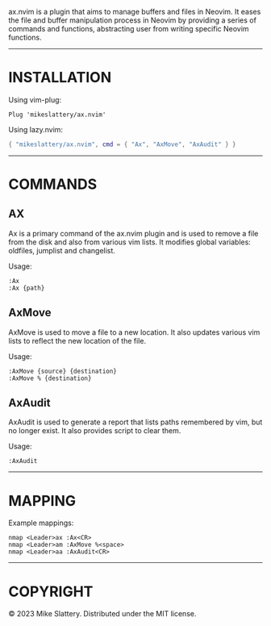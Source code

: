 ax.nvim is a plugin that aims to manage buffers and files in Neovim. It eases the file and buffer manipulation process in Neovim by providing a series of commands and functions, abstracting user from writing specific Neovim functions.

---

# INSTALLATION

Using vim-plug:

```vim
Plug 'mikeslattery/ax.nvim'
```

Using lazy.nvim:

```lua
{ "mikeslattery/ax.nvim", cmd = { "Ax", "AxMove", "AxAudit" } }
```

---

# COMMANDS

## AX

Ax is a primary command of the ax.nvim plugin and is used to remove a file from the disk and also from various vim lists. It modifies global variables: oldfiles, jumplist and changelist.

Usage:

```vim
:Ax
:Ax {path}
```

## AxMove

AxMove is used to move a file to a new location. It also updates various vim lists to reflect the new location of the file.

Usage:

```vim
:AxMove {source} {destination}
:AxMove % {destination}
```

## AxAudit

AxAudit is used to generate a report that lists paths remembered by vim, but no longer exist. It also provides script to clear them.

Usage:

```vim
:AxAudit
```

---

# MAPPING

Example mappings:

```vim
nmap <Leader>ax :Ax<CR>
nmap <Leader>am :AxMove %<space>
nmap <Leader>aa :AxAudit<CR>
```

---

# COPYRIGHT

© 2023 Mike Slattery. Distributed under the MIT license.
